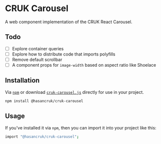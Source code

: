 # CRUK Carousel

A web component implementation of the CRUK React Carousel.

## Todo

- [ ] Explore container queries
- [ ] Explore how to distribute code that imports polyfills
- [ ] Remove default scrollbar 
- [ ] A component props for `image-width` based on aspect ratio like Shoelace 

## Installation

Via [`npm`](https://www.npmjs.com/package/@hasancruk/cruk-carousel) or download [`cruk-carousel.js`](./cruk-carousel.js) directly for use in your project.

```sh
npm install @hasancruk/cruk-carousel
```

## Usage

If you've installed it via `npm`, then you can import it into your project like this:

```sh 
import "@hasancruk/cruk-carousel";
```
